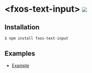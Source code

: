 # &lt;fxos-text-input&gt; [![](https://travis-ci.org/fxos-components/fxos-text-input.svg)](https://travis-ci.org/fxos-components/fxos-text-input)

## Installation

```bash
$ npm install fxos-text-input
```

## Examples

- [Example](http://fxos-components.github.io/fxos-text-input/)
